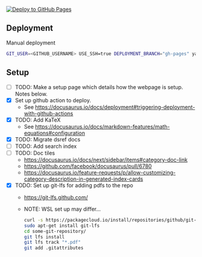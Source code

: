 [![Deploy to GitHub Pages](https://github.com/aminsaied/aminsaied.github.io/actions/workflows/deploy.yml/badge.svg)](https://github.com/aminsaied/aminsaied.github.io/actions/workflows/deploy.yml)

## Deployment

Manual deployment

```bash
GIT_USER=<GITHUB_USERNAME> USE_SSH=true DEPLOYMENT_BRANCH="gh-pages" yarn deploy
```

## Setup

- [ ] TODO: Make a setup page which details how the webpage is setup. Notes below.
- [x] Set up github action to deploy.
  - See https://docusaurus.io/docs/deployment#triggering-deployment-with-github-actions
- [x] TODO: Add KaTeX
  - See https://docusaurus.io/docs/markdown-features/math-equations#configuration
- [x] TODO: Migrate dsref docs
- [ ] TODO: Add search index
- [ ] TODO: Doc tiles
  - https://docusaurus.io/docs/next/sidebar/items#category-doc-link
  - https://github.com/facebook/docusaurus/pull/6780
  - https://docusaurus.io/feature-requests/p/allow-customizing-category-description-in-generated-index-cards
- [x] TODO: Set up git-lfs for adding pdfs to the repo
  - https://git-lfs.github.com/
  - NOTE: WSL set up may differ...

    ```bash
    curl -s https://packagecloud.io/install/repositories/github/git-lfs/script.deb.sh | sudo bash
    sudo apt-get install git-lfs
    cd some-git-repository/
    git lfs install
    git lfs track "*.pdf"
    git add .gitattributes
    ```